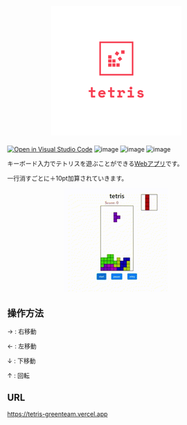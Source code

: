 <h2 align="center">
    <a href="https://tetris-greenteam.vercel.app/">
        <img src="./images/logo.png" height="300">
    </a>
</h2>


[![Open in Visual Studio Code](https://img.shields.io/static/v1?logo=visualstudiocode&label=&message=Open%20in%20Visual%20Studio%20Code&labelColor=2c2c32&color=007acc&logoColor=007acc)](https://open.vscode.dev/recursionist-teamdev-green/tetris)
![image](https://img.shields.io/badge/Bootstrap-563D7C?style=for-the-badge&logo=bootstrap&logoColor=white)
![image](https://img.shields.io/badge/Webpack-8DD6F9?style=for-the-badge&logo=Webpack&logoColor=white)
![image](https://img.shields.io/badge/TypeScript-007ACC?style=for-the-badge&logo=typescript&logoColor=white)

キーボード入力でテトリスを遊ぶことができる[Webアプリ](https://tetris-greenteam.vercel.app/)です。

一行消すごとに＋10pt加算されていきます。

<div align=center>
<img src="./images/demoPlay.gif">
</div>

## 操作方法
→ : 右移動

← : 左移動

↓ : 下移動

↑ : 回転

## URL
https://tetris-greenteam.vercel.app